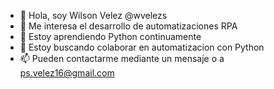 - 👋 Hola, soy Wilson Velez @wvelezs
- 👀 Me interesa el desarrollo de automatizaciones  RPA
- 🌱 Estoy aprendiendo Python continuamente
- 💞️ Estoy buscando colaborar en automatizacion con Python
- 📫 Pueden contactarme mediante un mensaje o a ps.velez16@gmail.com
<!---
wvelezs/wvelezs is a ✨ special ✨ repository because its `README.md` (this file) appears on your GitHub profile.
You can click the Preview link to take a look at your changes.
--->
